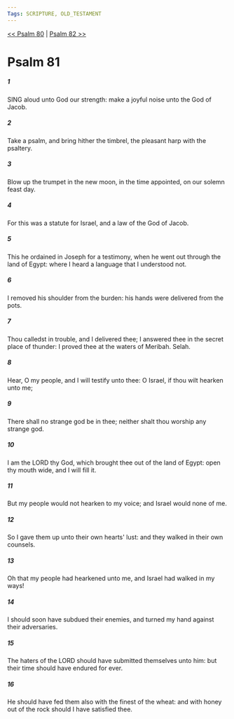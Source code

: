 ```yaml
---
Tags: SCRIPTURE, OLD_TESTAMENT
---
```


[<< Psalm 80](OLD_TESTAMENT/19_Psalms/Psalm_80.md) | [Psalm 82 >>](OLD_TESTAMENT/19_Psalms/Psalm_82.md)

# Psalm 81

##### 1

SING aloud unto God our strength: make a joyful noise unto the God of Jacob.

##### 2

Take a psalm, and bring hither the timbrel, the pleasant harp with the psaltery.

##### 3

Blow up the trumpet in the new moon, in the time appointed, on our solemn feast day.

##### 4

For this was a statute for Israel, and a law of the God of Jacob.

##### 5

This he ordained in Joseph for a testimony, when he went out through the land of Egypt: where I heard a language that I understood not.

##### 6

I removed his shoulder from the burden: his hands were delivered from the pots.

##### 7

Thou calledst in trouble, and I delivered thee; I answered thee in the secret place of thunder: I proved thee at the waters of Meribah. Selah.

##### 8

Hear, O my people, and I will testify unto thee: O Israel, if thou wilt hearken unto me;

##### 9

There shall no strange god be in thee; neither shalt thou worship any strange god.

##### 10

I am the LORD thy God, which brought thee out of the land of Egypt: open thy mouth wide, and I will fill it.

##### 11

But my people would not hearken to my voice; and Israel would none of me.

##### 12

So I gave them up unto their own hearts' lust: and they walked in their own counsels.

##### 13

Oh that my people had hearkened unto me, and Israel had walked in my ways!

##### 14

I should soon have subdued their enemies, and turned my hand against their adversaries.

##### 15

The haters of the LORD should have submitted themselves unto him: but their time should have endured for ever.

##### 16

He should have fed them also with the finest of the wheat: and with honey out of the rock should I have satisfied thee.
